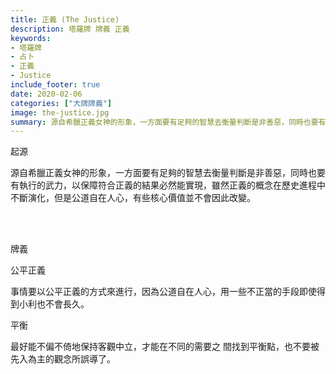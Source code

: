 ```yaml
---
title: 正義 (The Justice)
description: 塔羅牌 牌義 正義
keywords:
- 塔羅牌
- 占卜
- 正義
- Justice
include_footer: true
date: 2020-02-06
categories: ["大牌牌義"]
image: the-justice.jpg
summary: 源自希臘正義女神的形象，一方面要有足夠的智慧去衡量判斷是非善惡，同時也要有執行的武力。
---
```


<p class="title is-3">起源</p>
<p class="subtitle is-6">
源自希臘正義女神的形象，一方面要有足夠的智慧去衡量判斷是非善惡，同時也要有執行的武力，以保障符合正義的結果必然能實現，雖然正義的概念在歷史進程中不斷演化，但是公道自在人心，有些核心價值並不會因此改變。
</p>


<br/><br/>
<p class="title is-3">牌義</p>
<p class="subtitle is-4">公平正義</p>
<p class="subtitle is-6">事情要以公平正義的方式來進行，因為公道自在人心，用一些不正當的手段即使得到小利也不會長久。</p>
<p class="subtitle is-4">平衡</p>
<p class="subtitle is-6">最好能不偏不倚地保持客觀中立，才能在不同的需要之 間找到平衡點，也不要被先入為主的觀念所誤導了。</p>
